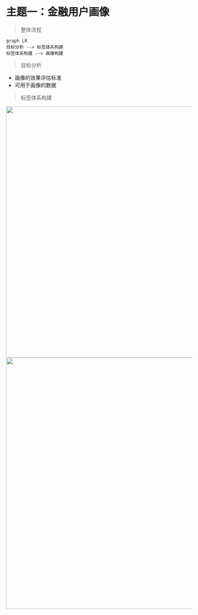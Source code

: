 # 主题一：金融用户画像

> 整体流程

```mermaid
graph LR
目标分析 --> 标签体系构建
标签体系构建 --> 画像构建
```

> 目标分析

- 画像的效果评估标准
- 可用于画像的数据

> 标签体系构建

<img src="./img/customer_dim.png" width="680px">

<img src="./img/各类标签的构建优先级.jpg" width="680px">